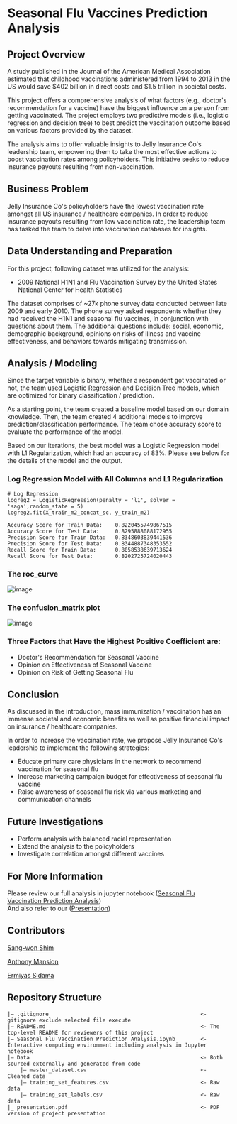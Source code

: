 # Seasonal Flu Vaccines Prediction Analysis
## Project Overview
A study published in the Journal of the American Medical Association estimated that childhood vaccinations administered from 1994 to 2013 in the US would save $402 billion in direct costs and $1.5 trillion in societal costs.

This project offers a comprehensive analysis of what factors (e.g., doctor's recommendation for a vaccine) have the biggest influence on a person from getting vaccinated. The project employs two predictive models (i.e., logistic regression and decision tree) to best predict the vaccination outcome based on various factors provided by the dataset.

The analysis aims to offer valuable insights to Jelly Insurance Co's leadership team, empowering them to take the most effective actions to boost vaccination rates among policyholders. This initiative seeks to reduce insurance payouts resulting from non-vaccination.

## Business Problem
Jelly Insurance Co's policyholders have the lowest vaccination rate amongst all US insurance / healthcare companies. In order to reduce insurance payouts resulting from low vaccination rate, the leadership team has tasked the team to delve into vaccination databases for insights.

## Data Understanding and Preparation
For this project, following dataset was utilized for the analysis:

- 2009 National H1N1 and Flu Vaccination Survey by the United States National Center for Health Statistics
  
The dataset comprises of ~27k phone survey data conducted between late 2009 and early 2010. The phone survey asked respondents whether they had received the H1N1 and seasonal flu vaccines, in conjunction with questions about them. The additional questions include: social, economic, demographic background, opinions on risks of illness and vaccine effectiveness, and behaviors towards mitigating transmission.

## Analysis / Modeling
Since the target variable is binary, whether a respondent got vaccinated or not, the team used Logistic Regression and Decision Tree models, which are optimized for binary classification / prediction. 

As a starting point, the team created a baseline model based on our domain knowledge. Then, the team created 4 additional models to improve prediction/classification performance. The team chose accuracy score to evaluate the performance of the model. 

Based on our iterations, the best model was a Logistic Regression model with L1 Regularization, which had an accuracy of 83%. Please see below for the details of the model and the output. 

### Log Regression Model with All Columns and L1 Regularization
```
# Log Regression
logreg2 = LogisticRegression(penalty = 'l1', solver = 'saga',random_state = 5)
logreg2.fit(X_train_m2_concat_sc, y_train_m2)
```
```
Accuracy Score for Train Data:    0.8220455749867515
Accuracy Score for Test Data:     0.8295888088172955
Precision Score for Train Data:   0.8348603839441536
Precision Score for Test Data:    0.8344887348353552
Recall Score for Train Data:      0.8058538639713624
Recall Score for Test Data:       0.8202725724020443
```
### The roc_curve 
![image](https://github.com/MansionAnthony/Seasonal-FLU-Vaccine-Prediction_Analysis/assets/160514617/e8810834-55f8-4f5d-9214-0016792bf863)
### The confusion_matrix plot 
![image](https://github.com/MansionAnthony/Seasonal-FLU-Vaccine-Prediction_Analysis/assets/160514617/2fbef0ef-dcf1-40f1-aa19-c2407098ce5e)

### Three Factors that Have the Highest Positive Coefficient are:

- Doctor's Recommendation for Seasonal Vaccine
- Opinion on Effectiveness of Seasonal Vaccine
- Opinion on Risk of Getting Seasonal Flu
  
## Conclusion
As discussed in the introduction, mass immunization / vaccination has an immense societal and economic benefits as well as positive financial impact on insurance / healthcare companies.

In order to increase the vaccination rate, we propose Jelly Insurance Co's leadership to implement the following strategies:

- Educate primary care physicians in the network to recommend vaccination for seasonal flu
- Increase marketing campaign budget for effectiveness of seasonal flu vaccine
- Raise awareness of seasonal flu risk via various marketing and communication channels

## Future Investigations
  - Perform analysis with balanced racial representation
  - Extend the analysis to the policyholders
  - Investigate correlation amongst different vaccines

## For More Information
Please review our full analysis in jupyter notebook ([Seasonal Flu Vaccination Prediction Analysis](https://github.com/MansionAnthony/Seasonal-FLU-Vaccine-Prediction_Analysis/blob/Main/Seasonal%20Flu%20Vaccination%20Prediction%20Analysis.ipynb))\
And also refer to our ([Presentation](https://github.com/MansionAnthony/Seasonal-FLU-Vaccine-Prediction_Analysis/blob/Main/presentation.pdf)) 

## Contributors
[Sang-won Shim](https://github.com/sangwon224)

[Anthony Mansion](https://github.com/MansionAnthony)

[Ermiyas Sidama](https://github.com/ermiyas-sidama)

## Repository Structure
```
|— .gitignore                                                <- gitignore exclude selected file execute
|— README.md                                                 <- The top-level README for reviewers of this project
|— Seasonal Flu Vaccination Prediction Analysis.ipynb        <- Interactive computing environment including analysis in Jupyter notebook
|— Data                                                      <- Both sourced externally and generated from code
    |— master_dataset.csv                                    <- Cleaned data
    |— training_set_features.csv                             <- Raw data
    |— training_set_labels.csv                               <- Raw data
|_ presentation.pdf                                          <- PDF version of project presentation
```
